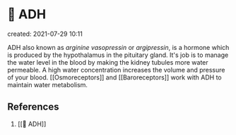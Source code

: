 # 🥖 ADH
created: 2021-07-29 10:11

ADH also known as *arginine vasopressin* or *argipressin*, is a hormone which is produced by the hypothalamus in the pituitary gland. It's job is to manage the water level in the blood by making the kidney tubules more water permeable. A high water concentration increases the volume and pressure of your blood. [[Osmoreceptors]] and [[Baroreceptors]] work with ADH to maintain water metabolism.

## References
1. [[🥖  ADH]]